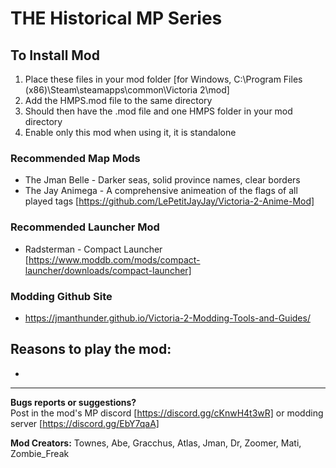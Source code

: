 # THE Historical MP Series


## To Install Mod
1. Place these files in your mod folder [for Windows, C:\Program Files (x86)\Steam\steamapps\common\Victoria 2\mod] 
2. Add the HMPS.mod file to the same directory
3. Should then have the .mod file and one HMPS folder in your mod directory
4. Enable only this mod when using it, it is standalone

### Recommended Map Mods
- The Jman Belle - Darker seas, solid province names, clear borders
- The Jay Animega - A comprehensive animeation of the flags of all played tags [https://github.com/LePetitJayJay/Victoria-2-Anime-Mod]

### Recommended Launcher Mod
- Radsterman - Compact Launcher [https://www.moddb.com/mods/compact-launcher/downloads/compact-launcher]

### Modding Github Site
- https://jmanthunder.github.io/Victoria-2-Modding-Tools-and-Guides/

## Reasons to play the mod:
-

---

**Bugs reports or suggestions?**<br/>
Post in the mod's MP discord [https://discord.gg/cKnwH4t3wR] or modding server [https://discord.gg/EbY7qaA]

**Mod Creators:** Townes, Abe, Gracchus, Atlas, Jman, Dr, Zoomer, Mati, Zombie_Freak
